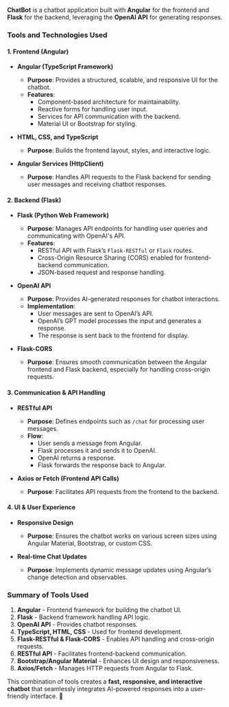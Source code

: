 **ChatBot** is a chatbot application built with **Angular** for the frontend and **Flask** for the backend, leveraging the **OpenAI API** for generating responses.  

### **Tools and Technologies Used**  

#### **1. Frontend (Angular)**
- **Angular (TypeScript Framework)**  
  - **Purpose**: Provides a structured, scalable, and responsive UI for the chatbot.  
  - **Features**:
    - Component-based architecture for maintainability.
    - Reactive forms for handling user input.
    - Services for API communication with the backend.
    - Material UI or Bootstrap for styling.  

- **HTML, CSS, and TypeScript**  
  - **Purpose**: Builds the frontend layout, styles, and interactive logic.  

- **Angular Services (HttpClient)**  
  - **Purpose**: Handles API requests to the Flask backend for sending user messages and receiving chatbot responses.  

#### **2. Backend (Flask)**
- **Flask (Python Web Framework)**  
  - **Purpose**: Manages API endpoints for handling user queries and communicating with OpenAI's API.  
  - **Features**:
    - RESTful API with Flask’s `Flask-RESTful` or `Flask` routes.
    - Cross-Origin Resource Sharing (CORS) enabled for frontend-backend communication.
    - JSON-based request and response handling.  

- **OpenAI API**  
  - **Purpose**: Provides AI-generated responses for chatbot interactions.  
  - **Implementation**:
    - User messages are sent to OpenAI’s API.
    - OpenAI’s GPT model processes the input and generates a response.
    - The response is sent back to the frontend for display.  

- **Flask-CORS**  
  - **Purpose**: Ensures smooth communication between the Angular frontend and Flask backend, especially for handling cross-origin requests.  

#### **3. Communication & API Handling**
- **RESTful API**  
  - **Purpose**: Defines endpoints such as `/chat` for processing user messages.  
  - **Flow**:
    - User sends a message from Angular.
    - Flask processes it and sends it to OpenAI.
    - OpenAI returns a response.
    - Flask forwards the response back to Angular.  

- **Axios or Fetch (Frontend API Calls)**  
  - **Purpose**: Facilitates API requests from the frontend to the backend.  

#### **4. UI & User Experience**
- **Responsive Design**  
  - **Purpose**: Ensures the chatbot works on various screen sizes using Angular Material, Bootstrap, or custom CSS.  

- **Real-time Chat Updates**  
  - **Purpose**: Implements dynamic message updates using Angular’s change detection and observables.  

### **Summary of Tools Used**
1. **Angular** - Frontend framework for building the chatbot UI.  
2. **Flask** - Backend framework handling API logic.  
3. **OpenAI API** - Provides chatbot responses.  
4. **TypeScript, HTML, CSS** - Used for frontend development.  
5. **Flask-RESTful & Flask-CORS** - Enables API handling and cross-origin requests.  
6. **RESTful API** - Facilitates frontend-backend communication.  
7. **Bootstrap/Angular Material** - Enhances UI design and responsiveness.  
8. **Axios/Fetch** - Manages HTTP requests from Angular to Flask.  

This combination of tools creates a **fast, responsive, and interactive chatbot** that seamlessly integrates AI-powered responses into a user-friendly interface. 🚀
